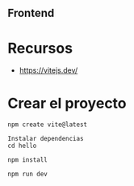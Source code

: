 ## Frontend 
# Recursos
- https://vitejs.dev/

# Crear el proyecto 
```
npm create vite@latest
```
```
Instalar dependencias
cd hello
```
```
npm install
```
```
npm run dev
```